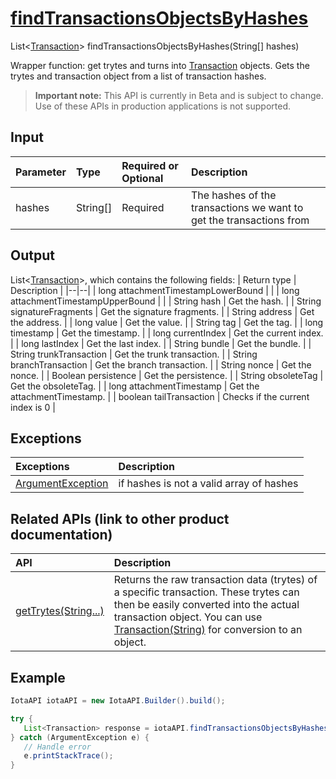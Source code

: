 
# [findTransactionsObjectsByHashes](https://github.com/iotaledger/iota-java/blob/master/jota/src/main/java/org/iota/jota/IotaAPI.java#L372)
 List<[Transaction](https://github.com/iotaledger/iota-java/blob/master/jota/src/main/java/org/iota/jota/model/Transaction.java)> findTransactionsObjectsByHashes(String[] hashes)

Wrapper function: get trytes and turns into [Transaction](https://github.com/iotaledger/iota-java/blob/master/jota/src/main/java/org/iota/jota/model/Transaction.java) objects. Gets the trytes and transaction object from a list of transaction hashes.
> **Important note:** This API is currently in Beta and is subject to change. Use of these APIs in production applications is not supported.

## Input
| Parameter       | Type | Required or Optional | Description |
|:---------------|:--------|:--------| :--------|
| hashes | String[] | Required | The hashes of the transactions we want to get the transactions from |
    
## Output
List<[Transaction](https://github.com/iotaledger/iota-java/blob/master/jota/src/main/java/org/iota/jota/model/Transaction.java)>, which contains the following fields:
| Return type | Description |
|--|--|
| long attachmentTimestampLowerBound |  |
| long attachmentTimestampUpperBound |  |
| String hash | Get the hash. |
| String signatureFragments | Get the signature fragments. |
| String address | Get the address. |
| long value | Get the value. |
| String tag | Get the tag. |
| long timestamp | Get the timestamp. |
| long currentIndex | Get the current index. |
| long lastIndex | Get the last index. |
| String bundle | Get the bundle. |
| String trunkTransaction | Get the trunk transaction. |
| String branchTransaction | Get the branch transaction. |
| String nonce | Get the nonce. |
| Boolean persistence | Get the persistence. |
| String obsoleteTag | Get the obsoleteTag. |
| long attachmentTimestamp | Get the attachmentTimestamp. |
| boolean tailTransaction | Checks if the current index is 0 |

## Exceptions
| Exceptions     | Description |
|:---------------|:--------|
| [ArgumentException](https://github.com/iotaledger/iota-java/blob/master/jota/src/main/java/org/iota/jota/error/ArgumentException.java) | if hashes is not a valid array of hashes |

## Related APIs (link to other product documentation)
| API     | Description |
|:---------------|:--------|
| [getTrytes(String...)](https://github.com/iotaledger/iota-java/blob/master/jota/src/main/java/org/iota/jota/IotaAPICore.java#L419) | Returns the raw transaction data (trytes) of a specific transaction. These trytes can then be easily converted into the actual transaction object. You can use [Transaction(String)](https://github.com/iotaledger/iota-java/blob/master/jota/src/main/java/org/iota/jota/model/Transaction.java#L145) for conversion to an object. |

 ## Example
 
 ```Java
 IotaAPI iotaAPI = new IotaAPI.Builder().build();

try { 
    List<Transaction> response = iotaAPI.findTransactionsObjectsByHashes(new String[]{"CFFLBAXADNSMSIN9OUBLYAIANNKRFFOOWKAIUJHFOSCNLKWJROMLCDVDMCLWJEUDKZIAFQA9JPATXWNKN", "WLVSUYHXSJCQPFJEXRMENFNWJHC9RHGEPDBWTROFELSCAUPMDXVPMKHNHVMSHPKBLEVWNHRDKMPMHRV9E"});
} catch (ArgumentException e) { 
    // Handle error
    e.printStackTrace(); 
}
 ```
